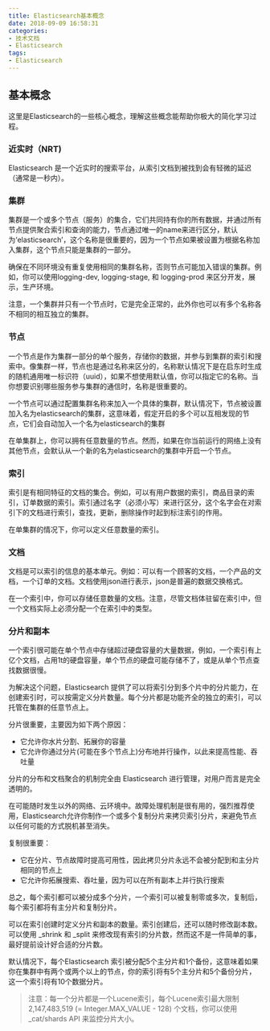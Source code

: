 ```yaml
---
title: Elasticsearch基本概念
date: 2018-09-09 16:58:31
categories:
- 技术文档
- Elasticsearch
tags:
- Elasticsearch
---
```


## 基本概念

这里是Elasticsearch的一些核心概念，理解这些概念能帮助你极大的简化学习过程。

### 近实时（NRT)

Elasticsearch 是一个近实时的搜索平台，从索引文档到被找到会有轻微的延迟（通常是一秒内）。

### 集群

集群是一个或多个节点（服务）的集合，它们共同持有你的所有数据，并通过所有节点提供聚合索引和查询的能力，节点通过唯一的name来进行区分，默认为‘elasticsearch’，这个名称是很重要的，因为一个节点如果被设置为根据名称加入集群，这个节点只能是集群的一部分。

<!-- more-->
确保在不同环境没有重复使用相同的集群名称，否则节点可能加入错误的集群。例如，你可以使用logging-dev, logging-stage, 和 logging-prod 来区分开发，展示，生产环境。

注意，一个集群并只有一个节点时，它是完全正常的，此外你也可以有多个名称各不相同的相互独立的集群。

### 节点

一个节点是作为集群一部分的单个服务，存储你的数据，并参与到集群的索引和搜索中。像集群一样，节点也是通过名称来区分的，名称默认情况下是在启东时生成的随机通用唯一标识符（uuid），如果不想使用默认值，你可以指定它的名称。当你想要识别哪些服务参与集群的通信时，名称是很重要的。

一个节点可以通过配置集群名称来加入一个具体的集群，默认情况下，节点被设置加入名为elasticsearch的集群，这意味着，假定开启的多个可以互相发现的节点，它们会自动加入一个名为elasticsearch的集群

在单集群上，你可以拥有任意数量的节点。然而，如果在你当前运行的网络上没有其他节点，会默认从一个新的名为elasticsearch的集群中开启一个节点。

### 索引
索引是有相同特征的文档的集合。例如，可以有用户数据的索引，商品目录的索引，订单数据的索引。索引通过名字（必须小写）来进行区分，这个名字会在对索引下的文档进行索引，查找，更新，删除操作时起到标注索引的作用。

在单集群的情况下，你可以定义任意数量的索引。

### 文档

文档是可以索引的信息的基本单元。例如：可以有一个顾客的文档，一个产品的文档，一个订单的文档。文档使用json进行表示，json是普遍的数据交换格式。

在一个索引中，你可以存储任意数量的文档。注意，尽管文档体驻留在索引中，但一个文档实际上必须分配一个在索引中的类型。

### 分片和副本

一个索引很可能在单个节点中存储超过硬盘容量的大量数据，例如，一个索引有上亿个文档，占用1t的硬盘容量，单个节点的硬盘可能存储不了，或是从单个节点查找数据很慢。

为解决这个问题，Elasticsearch 提供了可以将索引分到多个片中的分片能力，在创建索引时，可以按需定义分片数量。每个分片都是功能齐全的独立的索引，可以托管在集群的任意节点上。

分片很重要，主要因为如下两个原因：

- 它允许你水片分割、拓展你的容量
- 它允许你通过分片(可能在多个节点上)分布地并行操作，以此来提高性能、吞吐量

分片的分布和文档聚合的机制完全由 Elasticsearch 进行管理，对用户而言是完全透明的。

在可能随时发生以外的网络、云环境中。故障处理机制是很有用的，强烈推荐使用，Elasticsearch允许你制作一个或多个复制分片来拷贝索引分片，来避免节点以任何可能的方式脱机甚至消失。

复制很重要：

- 它在分片、节点故障时提高可用性，因此拷贝分片永远不会被分配到和主分片相同的节点上
- 它允许你拓展搜索、吞吐量，因为可以在所有副本上并行执行搜索

总之，每个索引都可以被分成多个分片，一个索引可以被复制零或多次，复制后，每个索引都将有主分片和复制分片。

可以在索引创建时定义分片和副本的数量。索引创建后，还可以随时修改副本数。可以使用 _shrink 和 _split 来修改现有索引的分片数，然而这不是一件简单的事，最好提前设计好合适的分片数。

默认情况下，每个Elasticsearch 索引被分配5个主分片和1个备份，这意味着如果你在集群中有两个或两个以上的节点，你的索引将有5个主分片和5个备份分片，这一个索引将有10个数据分片。

> 注意：每一个分片都是一个Lucene索引，每个Lucene索引最大限制2,147,483,519 (= Integer.MAX_VALUE - 128) 个文档，你可以使用_cat/shards API 来监控分片大小。
